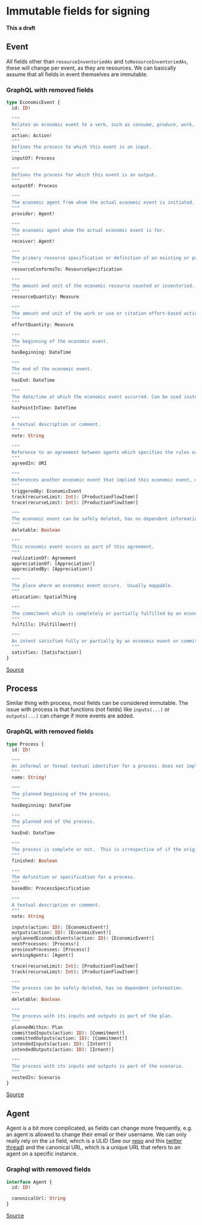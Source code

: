 # Immutable fields for signing

**This a draft**

## Event

All fields other than `resourceInventoriedAs` and `toResourceInventoriedAs`, 
these will change per event, as they are resources. We can basically assume that
all fields in event themselves are immutable.

### GraphQL with removed fields
```graphql
type EconomicEvent {
  id: ID!

  """
  Relates an economic event to a verb, such as consume, produce, work, improve, etc.
  """
  action: Action!
  """
  Defines the process to which this event is an input.
  """
  inputOf: Process

  """
  Defines the process for which this event is an output.
  """
  outputOf: Process

  """
  The economic agent from whom the actual economic event is initiated.
  """
  provider: Agent!

  """
  The economic agent whom the actual economic event is for.
  """
  receiver: Agent!

  """
  The primary resource specification or definition of an existing or potential economic resource. A resource will have only one, as this specifies exactly what the resource is.
  """
  resourceConformsTo: ResourceSpecification

  """
  The amount and unit of the economic resource counted or inventoried. This is the quantity that could be used to increment or decrement a resource, depending on the type of resource and resource effect of action.
  """
  resourceQuantity: Measure

  """
  The amount and unit of the work or use or citation effort-based action. This is often a time duration, but also could be cycle counts or other measures of effort or usefulness.
  """
  effortQuantity: Measure

  """
  The beginning of the economic event.
  """
  hasBeginning: DateTime

  """
  The end of the economic event.
  """
  hasEnd: DateTime

  """
  The date/time at which the economic event occurred. Can be used instead of beginning and end.
  """
  hasPointInTime: DateTime

  """
  A textual description or comment.
  """
  note: String

  """
  Reference to an agreement between agents which specifies the rules or policies or calculations which govern this economic event.
  """
  agreedIn: URI

  """
  References another economic event that implied this economic event, often based on a prior agreement.
  """
  triggeredBy: EconomicEvent
  track(recurseLimit: Int): [ProductionFlowItem!]
  trace(recurseLimit: Int): [ProductionFlowItem!]

  """
  The economic event can be safely deleted, has no dependent information.
  """
  deletable: Boolean

  """
  This economic event occurs as part of this agreement.
  """
  realizationOf: Agreement
  appreciationOf: [Appreciation!]
  appreciatedBy: [Appreciation!]

  """
  The place where an economic event occurs.  Usually mappable.
  """
  atLocation: SpatialThing

  """
  The commitment which is completely or partially fulfilled by an economic event.
  """
  fulfills: [Fulfillment!]

  """
  An intent satisfied fully or partially by an economic event or commitment.
  """
  satisfies: [Satisfaction!]
}
```

[Source](https://github.com/bonfire-networks/bonfire_valueflows/blob/main/lib/schema.gql#L1151)

## Process

Similar thing with process, most fields can be considered immutable. The issue with process
is that functions (not fields) like `inputs(...)` or `outputs(...)` can change if more events
are added.

### GraphQL with removed fields

```graphql
type Process {
  id: ID!

  """
  An informal or formal textual identifier for a process. Does not imply uniqueness.
  """
  name: String!

  """
  The planned beginning of the process.
  """
  hasBeginning: DateTime

  """
  The planned end of the process.
  """
  hasEnd: DateTime

  """
  The process is complete or not.  This is irrespective of if the original goal has been met, and indicates that no more will be done.
  """
  finished: Boolean

  """
  The definition or specification for a process.
  """
  basedOn: ProcessSpecification

  """
  A textual description or comment.
  """
  note: String

  inputs(action: ID): [EconomicEvent!]
  outputs(action: ID): [EconomicEvent!]
  unplannedEconomicEvents(action: ID): [EconomicEvent!]
  nextProcesses: [Process!]
  previousProcesses: [Process!]
  workingAgents: [Agent!]

  trace(recurseLimit: Int): [ProductionFlowItem!]
  track(recurseLimit: Int): [ProductionFlowItem!]

  """
  The process can be safely deleted, has no dependent information.
  """
  deletable: Boolean

  """
  The process with its inputs and outputs is part of the plan.
  """
  plannedWithin: Plan
  committedInputs(action: ID): [Commitment!]
  committedOutputs(action: ID): [Commitment!]
  intendedInputs(action: ID): [Intent!]
  intendedOutputs(action: ID): [Intent!]

  """
  The process with its inputs and outputs is part of the scenario.
  """
  nestedIn: Scenario
}
```

[Source](https://github.com/bonfire-networks/bonfire_valueflows/blob/main/lib/schema.gql#L2293)

## Agent

Agent is a bit more complicated, as fields can change more frequently, e.g. an agent is allowed to
change their email or their username. We can only really rely on the `id` field, which is a ULID 
(See our [repo][1] and this [twitter thread][2]) and the canonical URL, which is a unique URL
that refers to an agent on a specific instance.


### Graphql with removed fields

```graphql
interface Agent {
  id: ID!

  canonicalUrl: String
}
```

[Source](https://github.com/bonfire-networks/bonfire_valueflows/blob/main/lib/schema.gql#L55)


[1]: https://github.com/bonfire-networks/pointers_ulid
[2]: https://twitter.com/techpractical/status/1395354059872342017
